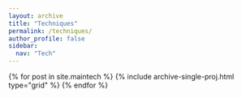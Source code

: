 ```yaml
---
layout: archive
title: "Techniques"
permalink: /techniques/
author_profile: false
sidebar:
  nav: "Tech"
---
```



<div class="grid__wrapper">
  {% for post in site.maintech %}
    {% include archive-single-proj.html type="grid" %}
  {% endfor %}
</div>
